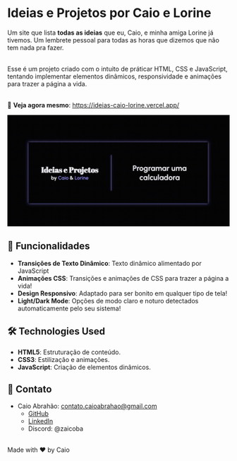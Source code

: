 # Ideias e Projetos por Caio e Lorine

Um site que lista **todas as ideias** que eu, Caio, e minha amiga Lorine já tivemos. Um lembrete pessoal para
todas as horas que dizemos que não tem nada pra fazer. <br><br>

Esse é um projeto criado com o intuito de práticar HTML, CSS e JavaScript, tentando implementar elementos dinâmicos, 
responsividade e animações para trazer a página a vida. <br><br>

🔗 **Veja agora mesmo**: https://ideias-caio-lorine.vercel.app/

![Ideias C&L](./example-gif.gif)

## 🌟 Funcionalidades

- **Transições de Texto Dinâmico**: Texto dinâmico alimentado por JavaScript
- **Animações CSS**: Transições e animações de CSS para trazer a página a vida!
- **Design Responsivo**: Adaptado para ser bonito em qualquer tipo de tela!
- **Light/Dark Mode**: Opções de modo claro e noturo detectados automaticamente pelo seu sistema!

## 🛠 Technologies Used
- **HTML5**: Estruturação de conteúdo.
- **CSS3**: Estilização e animações.
- **JavaScript**: Criação de elementos dinâmicos.

## 📧 Contato
- Caio Abrahão: contato.caioabrahao@gmail.com
    - [GitHub](https://github.com/caioabrahao)
    - [LinkedIn](https://www.linkedin.com/in/caioabrahao/)
    - Discord: @zaicoba

<br>
Made with ❤️ by Caio